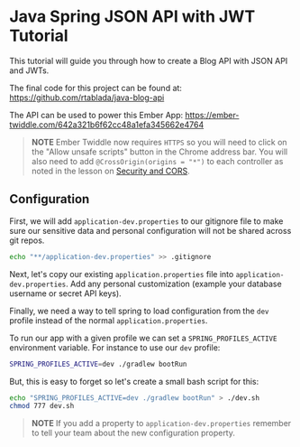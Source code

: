 # Java Spring JSON API with JWT Tutorial

This tutorial will guide you through how to create a Blog API with JSON API and JWTs.

The final code for this project can be found at: https://github.com/rtablada/java-blog-api


The API can be used to power this Ember App: https://ember-twiddle.com/642a321b6f62cc48a1efa345662e4764

> **NOTE** Ember Twiddle now requires `HTTPS` so you will need to click on the "Allow unsafe scripts" button in the Chrome address bar.
> You will also need to add `@CrossOrigin(origins = "*")` to each controller as noted in the lesson on [Security and CORS](06-security-and-cors.md).

## Configuration

First, we will add `application-dev.properties` to our gitignore file to make sure our sensitive data and personal configuration will not be shared across git repos.

```bash
echo "**/application-dev.properties" >> .gitignore
```

Next, let's copy our existing `application.properties` file into `application-dev.properties`.
Add any personal customization (example your database username or secret API keys).

Finally, we need a way to tell spring to load configuration from the `dev` profile instead of the normal `application.properties`.

To run our app with a given profile we can set a `SPRING_PROFILES_ACTIVE` environment variable.
For instance to use our `dev` profile:

```bash
SPRING_PROFILES_ACTIVE=dev ./gradlew bootRun
```

But, this is easy to forget so let's create a small bash script for this:

```bash
echo "SPRING_PROFILES_ACTIVE=dev ./gradlew bootRun" > ./dev.sh
chmod 777 dev.sh
```

> **NOTE** If you add a property to `application-dev.properties` remember to tell your team about the new configuration property.
